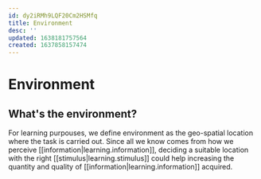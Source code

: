 ```yaml
---
id: dy2iRMh9LQF20Cm2HSMfq
title: Environment
desc: ''
updated: 1638181757564
created: 1637858157474
---
```

# Environment

## What's the environment?

For learning purpouses, we define environment as the geo-spatial location where the task is carried out. Since all we know comes from how we perceive [[information|learning.information]], deciding a suitable location with the right [[stimulus|learning.stimulus]] could help increasing the quantity and quality of [[information|learning.information]] acquired.

